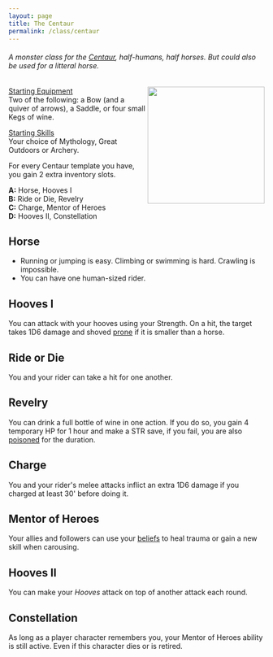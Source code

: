 ```yaml
---
layout: page
title: The Centaur
permalink: /class/centaur
---
```


###### A monster class for the [Centaur](https://saltygoo.github.io/monsters/centaur), half-humans, half horses. But could also be used for a litteral horse.

<img align="right" width=230px  src="https://free.clipartof.com/676-Free-Clipart-Of-A-Centaur.jpg">

<ins>Starting Equipment</ins><br>
Two of the following: a Bow (and a quiver of arrows), a Saddle, or four small Kegs of wine.

<ins>Starting Skills</ins><br>
Your choice of Mythology, Great Outdoors or Archery.

For every Centaur template you have, you gain 2 extra inventory slots.

**A:** Horse, Hooves I<br>
**B:** Ride or Die, Revelry<br>
**C:** Charge, Mentor of Heroes<br>
**D:** Hooves II, Constellation<br>

## Horse
- Running or jumping is easy. Climbing or swimming is hard. Crawling is impossible.
- You can have one human-sized rider.

## Hooves I
You can attack with your hooves using your Strength. On a hit, the target takes 1D6 damage and shoved [prone](/2020/11/09/base-rules/) if it is smaller than a horse.

## Ride or Die
You and your rider can take a hit for one another.

## Revelry
You can drink a full bottle of wine in one action. If you do so, you gain 4 temporary HP for 1 hour and make a STR save, if you fail, you are also [poisoned](/2020/11/09/base-rules/) for the duration.

## Charge
You and your rider's melee attacks inflict an extra 1D6 damage if you charged at least 30' before doing it.

## Mentor of Heroes
Your allies and followers can use your [beliefs](/2020/11/09/base-rules/) to heal trauma or gain a new skill when carousing.

## Hooves II
You can make your _Hooves_ attack on top of another attack each round.

## Constellation
As long as a player character remembers you, your Mentor of Heroes ability is still active. Even if this character dies or is retired.
